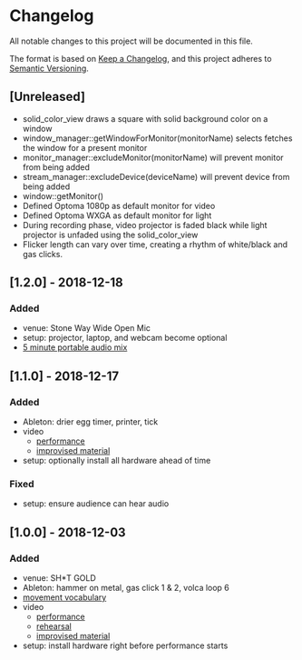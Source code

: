 # Changelog
All notable changes to this project will be documented in this file.

The format is based on [Keep a Changelog](https://keepachangelog.com/en/1.0.0/),
and this project adheres to [Semantic Versioning](https://semver.org/spec/v2.0.0.html).

## [Unreleased]
+ solid_color_view draws a square with solid background color on a window
+ window_manager::getWindowForMonitor(monitorName) selects fetches the window for a present monitor
+ monitor_manager::excludeMonitor(monitorName) will prevent monitor from being added
+ stream_manager::excludeDevice(deviceName) will prevent device from being added
+ window::getMonitor()
+ Defined Optoma 1080p as default monitor for video
+ Defined Optoma WXGA as default monitor for light
+ During recording phase, video projector is faded black while light projector is unfaded using the solid_color_view
+ Flicker length can vary over time, creating a rhythm of white/black and gas clicks.

## [1.2.0] - 2018-12-18
### Added
- venue: Stone Way Wide Open Mic
- setup: projector, laptop, and webcam become optional
- [5 minute portable audio mix](https://www.dropbox.com/s/6963o05o7lv1tvq/Flicker.wav?dl=0)

## [1.1.0] - 2018-12-17
### Added
- Ableton: drier egg timer, printer, tick
- video
   - [performance](https://vimeo.com/307926111)
   - [improvised material](https://www.dropbox.com/sh/3ra3wx4kre13q9r/AAA2LOrc37Lagq3tcwH42_03a?dl=0)
- setup: optionally install all hardware ahead of time

### Fixed
- setup: ensure audience can hear audio 

## [1.0.0] - 2018-12-03
### Added
- venue: SH*T GOLD
- Ableton: hammer on metal, gas click 1 & 2, volca loop 6
- [movement vocabulary](https://www.dropbox.com/sh/tz0bht4j0wkbmnb/AADISMIJ_5A9b47Rmvd1KMtua?dl=0)
- video
   - [performance](https://vimeo.com/307925301)
   - [rehearsal](https://www.dropbox.com/sh/qvt56qeqvs92wb1/AAAcmIStd5B1zFth13NdRLura?dl=0)
   - [improvised material](https://www.dropbox.com/sh/wamgz512igkkch6/AABcvAux8IHUHlR5lQB-Ld8fa?dl=0)
- setup: install hardware right before performance starts
